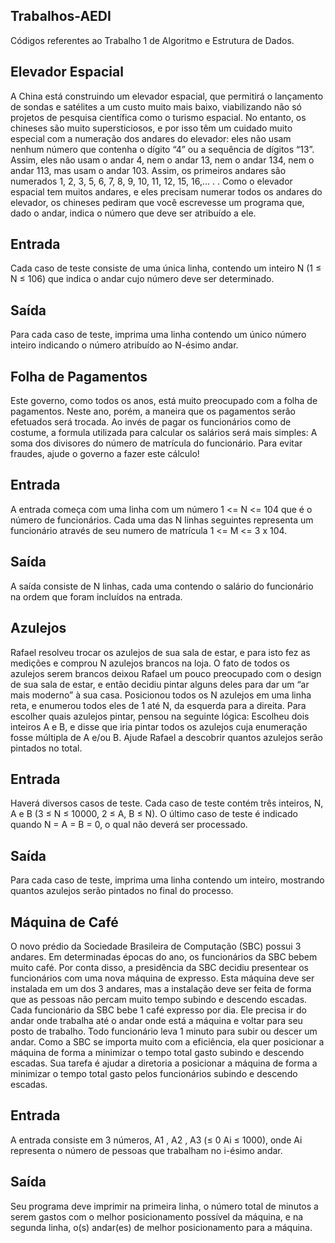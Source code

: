 ## Trabalhos-AEDI

Códigos referentes ao Trabalho 1 de Algoritmo e Estrutura de Dados.

## Elevador Espacial

A China está construindo um elevador espacial, que permitirá o lançamento de sondas e satélites a um
custo muito mais baixo, viabilizando não só projetos de pesquisa científica como o turismo espacial.
No entanto, os chineses são muito supersticiosos, e por isso têm um cuidado muito especial com a
numeração dos andares do elevador: eles não usam nenhum número que contenha o dígito “4” ou a
sequência de dígitos “13”. Assim, eles não usam o andar 4, nem o andar 13, nem o andar 134, nem o andar
113, mas usam o andar 103. Assim, os primeiros andares são numerados 1, 2, 3, 5, 6, 7, 8, 9, 10, 11, 12, 15,
16,... . .
Como o elevador espacial tem muitos andares, e eles precisam numerar todos os andares do elevador, os
chineses pediram que você escrevesse um programa que, dado o andar, indica o número que deve ser
atribuído a ele.

## Entrada
Cada caso de teste consiste de uma única linha, contendo um inteiro N (1 ≤ N ≤ 106) que indica o andar
cujo número deve ser determinado.

## Saída
Para cada caso de teste, imprima uma linha contendo um único número inteiro indicando o número
atribuído ao N-ésimo andar.

##

## Folha de Pagamentos

Este governo, como todos os anos, está muito preocupado com a folha de pagamentos. Neste ano, porém, a
maneira que os pagamentos serão efetuados será trocada. Ao invés de pagar os funcionários como de
costume, a formula utilizada para calcular os salários será mais simples: A soma dos divisores do número
de matrícula do funcionário.
Para evitar fraudes, ajude o governo a fazer este cálculo!

## Entrada
A entrada começa com uma linha com um número 1 <= N <= 104 que é o número de funcionários. Cada
uma das N linhas seguintes representa um funcionário através de seu numero de matrícula
1 <= M <= 3 x 104.

## Saída
A saída consiste de N linhas, cada uma contendo o salário do funcionário na ordem que foram incluídos na
entrada.

##

## Azulejos

Rafael resolveu trocar os azulejos de sua sala de estar, e para isto fez as medições e comprou N azulejos
brancos na loja.
O fato de todos os azulejos serem brancos deixou Rafael um pouco preocupado com o design de sua sala
de estar, e então decidiu pintar alguns deles para dar um “ar mais moderno” à sua casa.
Posicionou todos os N azulejos em uma linha reta, e enumerou todos eles de 1 até N, da esquerda para a
direita.
Para escolher quais azulejos pintar, pensou na seguinte lógica: Escolheu dois inteiros A e B, e disse que iria
pintar todos os azulejos cuja enumeração fosse múltipla de A e/ou B.
Ajude Rafael a descobrir quantos azulejos serão pintados no total.

## Entrada
Haverá diversos casos de teste. Cada caso de teste contém três inteiros, N, A e B
(3 ≤ N ≤ 10000, 2 ≤ A, B ≤ N).
O último caso de teste é indicado quando N = A = B = 0, o qual não deverá ser processado.

## Saída
Para cada caso de teste, imprima uma linha contendo um inteiro, mostrando quantos azulejos serão
pintados no final do processo.

##

## Máquina de Café

O novo prédio da Sociedade Brasileira de Computação (SBC) possui 3 andares. Em determinadas épocas
do ano, os funcionários da SBC bebem muito café. Por conta disso, a presidência da SBC decidiu
presentear os funcionários com uma nova máquina de expresso. Esta máquina deve ser instalada em um
dos 3 andares, mas a instalação deve ser feita de forma que as pessoas não percam muito tempo subindo e
descendo escadas.
Cada funcionário da SBC bebe 1 café expresso por dia. Ele precisa ir do andar onde trabalha até o andar
onde está a máquina e voltar para seu posto de trabalho. Todo funcionário leva 1 minuto para subir ou
descer um andar. Como a SBC se importa muito com a eficiência, ela quer posicionar a máquina de forma
a minimizar o tempo total gasto subindo e descendo escadas.
Sua tarefa é ajudar a diretoria a posicionar a máquina de forma a minimizar o tempo total gasto pelos
funcionários subindo e descendo escadas.

## Entrada
A entrada consiste em 3 números, A1 , A2 , A3 (≤ 0 Ai ≤ 1000), onde Ai representa o número de pessoas
que trabalham no i-ésimo andar.

## Saída
Seu programa deve imprimir na primeira linha, o número total de minutos a serem gastos com o melhor
posicionamento possível da máquina, e na segunda linha, o(s) andar(es) de melhor posicionamento para a
máquina.
